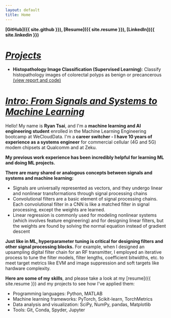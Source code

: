 ```yaml
---
layout: default
title: Home
---
```


**[GitHub]({{ site.github }}), [Resume]({{ site.resume }}), [LinkedIn]({{ site.linkedin }})**

# *<u>Projects</u>*

* **Histopathology Image Classification (Supervised Learning)**: Classify histopathology images of colorectal polyps as benign or precancerous [(view report and code)](https://rfdspeng.github.io/pages/mhist)

# *<u>Intro: From Signals and Systems to Machine Learning</u>*

Hello! My name is **Ryan Tsai**, and I'm a **machine learning and AI engineering student** enrolled in the Machine Learning Engineering bootcamp at WeCloudData. I'm a **career switcher - I have 10 years of experience as a systems engineer** for commercial cellular (4G and 5G) modem chipsets at Qualcomm and at Zeku.

**My previous work experience has been incredibly helpful for learning ML and doing ML projects.**

**There are many shared or analogous concepts between signals and systems and machine learning:**
* Signals are universally represented as vectors, and they undergo linear and nonlinear transformations through signal processing chains
* Convolutional filters are a basic element of signal processing chains. Each convolutional filter in a CNN is like a matched filter in signal processing, except the weights are learned.
* Linear regression is commonly used for modeling nonlinear systems (which involves feature engineering) and for designing linear filters, but the weights are found by solving the normal equation instead of gradient descent

**Just like in ML, hyperparameter tuning is critical for designing filters and other signal processing blocks.** For example, when I designed an upsampling digital filter chain for an RF transmitter, I employed an iterative process to tune the filter models, filter lengths, coefficient bitwidths, etc. to meet target metrics like EVM and image suppression and soft targets like hardware complexity.

**Here are some of my skills**, and please take a look at my [resume]({{ site.resume }}) and my projects to see how I've applied them:
* Programming languages: Python, MATLAB
* Machine learning frameworks: PyTorch, Scikit-learn, TorchMetrics
* Data analysis and visualization: SciPy, NumPy, pandas, Matplotlib
* Tools: Git, Conda, Spyder, Jupyter